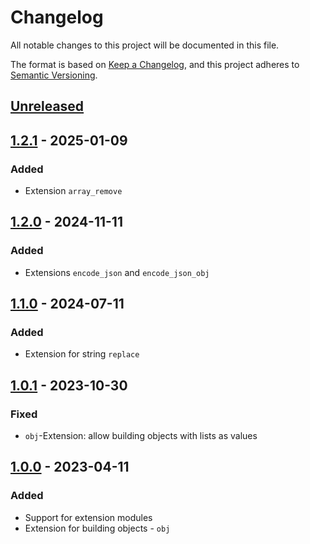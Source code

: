 # Changelog

All notable changes to this project will be documented in this file.

The format is based on [Keep a Changelog](https://keepachangelog.com/en/1.1.0/),
and this project adheres to [Semantic Versioning](https://semver.org/spec/v2.0.0.html).

## [Unreleased]

## [1.2.1] - 2025-01-09

### Added

- Extension `array_remove`

## [1.2.0] - 2024-11-11

### Added

- Extensions `encode_json` and `encode_json_obj`

## [1.1.0] - 2024-07-11

### Added

- Extension for string `replace`

## [1.0.1] - 2023-10-30

### Fixed

- `obj`-Extension: allow building objects with lists as values

## [1.0.0] - 2023-04-11

### Added

- Support for extension modules
- Extension for building objects - `obj`

[unreleased]: https://github.com/box-id/json_logic_elixir/compare/1.2.0...HEAD
[1.2.1]: https://github.com/box-id/json_logic_elixir/compare/1.2.0...1.2.1
[1.2.0]: https://github.com/box-id/json_logic_elixir/compare/1.1.0...1.2.0
[1.1.0]: https://github.com/box-id/json_logic_elixir/compare/1.0.1...1.1.0
[1.0.1]: https://github.com/box-id/json_logic_elixir/compare/1.0.0...1.0.1
[1.0.0]: https://github.com/box-id/json_logic_elixir/releases/tag/1.0.0
